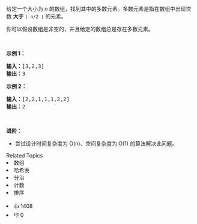 <p>给定一个大小为 <em>n </em>的数组，找到其中的多数元素。多数元素是指在数组中出现次数 <strong>大于</strong> <code>⌊ n/2 ⌋</code> 的元素。</p>

<p>你可以假设数组是非空的，并且给定的数组总是存在多数元素。</p>

<p> </p>

<p><strong>示例 1：</strong></p>

<pre>
<strong>输入：</strong>[3,2,3]
<strong>输出：</strong>3</pre>

<p><strong>示例 2：</strong></p>

<pre>
<strong>输入：</strong>[2,2,1,1,1,2,2]
<strong>输出：</strong>2
</pre>

<p> </p>

<p><strong>进阶：</strong></p>

<ul>
	<li>尝试设计时间复杂度为 O(n)、空间复杂度为 O(1) 的算法解决此问题。</li>
</ul>
<div><div>Related Topics</div><div><li>数组</li><li>哈希表</li><li>分治</li><li>计数</li><li>排序</li></div></div><br><div><li>👍 1408</li><li>👎 0</li></div>